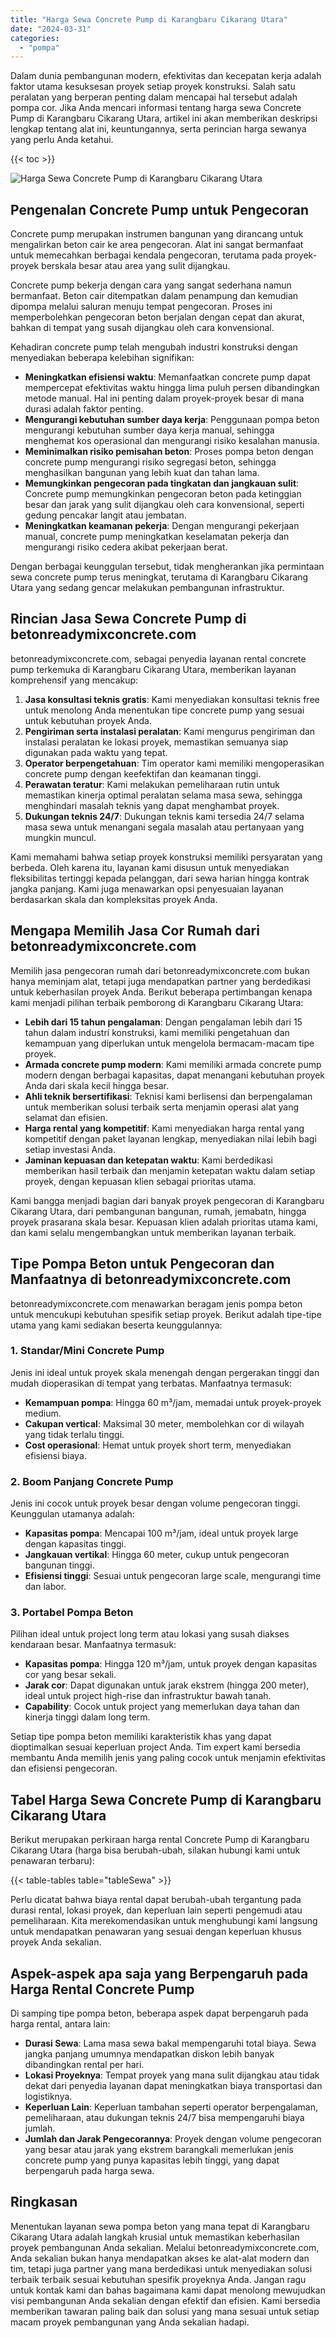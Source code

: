 ```yaml
---
title: "Harga Sewa Concrete Pump di Karangbaru Cikarang Utara"
date: "2024-03-31"
categories: 
  - "pompa"
---
```


Dalam dunia pembangunan modern, efektivitas dan kecepatan kerja adalah faktor utama kesuksesan proyek setiap proyek konstruksi. Salah satu peralatan yang berperan penting dalam mencapai hal tersebut adalah pompa cor. Jika Anda mencari informasi tentang harga sewa Concrete Pump di Karangbaru Cikarang Utara, artikel ini akan memberikan deskripsi lengkap tentang alat ini, keuntungannya, serta perincian harga sewanya yang perlu Anda ketahui.

{{< toc >}}

![Harga Sewa Concrete Pump di Karangbaru Cikarang Utara](https://betoncor8.github.io/pump/concrete-pump%20(29).png)

## Pengenalan Concrete Pump untuk Pengecoran

Concrete pump merupakan instrumen bangunan yang dirancang untuk mengalirkan beton cair ke area pengecoran. Alat ini sangat bermanfaat untuk memecahkan berbagai kendala pengecoran, terutama pada proyek-proyek berskala besar atau area yang sulit dijangkau.

Concrete pump bekerja dengan cara yang sangat sederhana namun bermanfaat. Beton cair ditempatkan dalam penampung dan kemudian dipompa melalui saluran menuju tempat pengecoran. Proses ini memperbolehkan pengecoran beton berjalan dengan cepat dan akurat, bahkan di tempat yang susah dijangkau oleh cara konvensional.

Kehadiran concrete pump telah mengubah industri konstruksi dengan menyediakan beberapa kelebihan signifikan:

- **Meningkatkan efisiensi waktu**: Memanfaatkan concrete pump dapat mempercepat efektivitas waktu hingga lima puluh persen dibandingkan metode manual. Hal ini penting dalam proyek-proyek besar di mana durasi adalah faktor penting.
- **Mengurangi kebutuhan sumber daya kerja**: Penggunaan pompa beton mengurangi kebutuhan sumber daya kerja manual, sehingga menghemat kos operasional dan mengurangi risiko kesalahan manusia.
- **Meminimalkan risiko pemisahan beton**: Proses pompa beton dengan concrete pump mengurangi risiko segregasi beton, sehingga menghasilkan bangunan yang lebih kuat dan tahan lama.
- **Memungkinkan pengecoran pada tingkatan dan jangkauan sulit**: Concrete pump memungkinkan pengecoran beton pada ketinggian besar dan jarak yang sulit dijangkau oleh cara konvensional, seperti gedung pencakar langit atau jembatan.
- **Meningkatkan keamanan pekerja**: Dengan mengurangi pekerjaan manual, concrete pump meningkatkan keselamatan pekerja dan mengurangi risiko cedera akibat pekerjaan berat.

Dengan berbagai keunggulan tersebut, tidak mengherankan jika permintaan sewa concrete pump terus meningkat, terutama di Karangbaru Cikarang Utara yang sedang gencar melakukan pembangunan infrastruktur.

## Rincian Jasa Sewa Concrete Pump di betonreadymixconcrete.com

betonreadymixconcrete.com, sebagai penyedia layanan rental concrete pump terkemuka di Karangbaru Cikarang Utara, memberikan layanan komprehensif yang mencakup:

1. **Jasa konsultasi teknis gratis**: Kami menyediakan konsultasi teknis free untuk menolong Anda menentukan tipe concrete pump yang sesuai untuk kebutuhan proyek Anda.
2. **Pengiriman serta instalasi peralatan**: Kami mengurus pengiriman dan instalasi peralatan ke lokasi proyek, memastikan semuanya siap digunakan pada waktu yang tepat.
3. **Operator berpengetahuan**: Tim operator kami memiliki mengoperasikan concrete pump dengan keefektifan dan keamanan tinggi.
4. **Perawatan teratur**: Kami melakukan pemeliharaan rutin untuk memastikan kinerja optimal peralatan selama masa sewa, sehingga menghindari masalah teknis yang dapat menghambat proyek.
5. **Dukungan teknis 24/7**: Dukungan teknis kami tersedia 24/7 selama masa sewa untuk menangani segala masalah atau pertanyaan yang mungkin muncul.

Kami memahami bahwa setiap proyek konstruksi memiliki persyaratan yang berbeda. Oleh karena itu, layanan kami disusun untuk menyediakan fleksibilitas tertinggi kepada pelanggan, dari sewa harian hingga kontrak jangka panjang. Kami juga menawarkan opsi penyesuaian layanan berdasarkan skala dan kompleksitas proyek Anda.

## Mengapa Memilih Jasa Cor Rumah dari betonreadymixconcrete.com

Memilih jasa pengecoran rumah dari betonreadymixconcrete.com bukan hanya meminjam alat, tetapi juga mendapatkan partner yang berdedikasi untuk keberhasilan proyek Anda. Berikut beberapa pertimbangan kenapa kami menjadi pilihan terbaik pemborong di Karangbaru Cikarang Utara:

- **Lebih dari 15 tahun pengalaman**: Dengan pengalaman lebih dari 15 tahun dalam industri konstruksi, kami memiliki pengetahuan dan kemampuan yang diperlukan untuk mengelola bermacam-macam tipe proyek.
- **Armada concrete pump modern**: Kami memiliki armada concrete pump modern dengan berbagai kapasitas, dapat menangani kebutuhan proyek Anda dari skala kecil hingga besar.
- **Ahli teknik bersertifikasi**: Teknisi kami berlisensi dan berpengalaman untuk memberikan solusi terbaik serta menjamin operasi alat yang selamat dan efisien.
- **Harga rental yang kompetitif**: Kami menyediakan harga rental yang kompetitif dengan paket layanan lengkap, menyediakan nilai lebih bagi setiap investasi Anda.
- **Jaminan kepuasan dan ketepatan waktu**: Kami berdedikasi memberikan hasil terbaik dan menjamin ketepatan waktu dalam setiap proyek, dengan kepuasan klien sebagai prioritas utama.

Kami bangga menjadi bagian dari banyak proyek pengecoran di Karangbaru Cikarang Utara, dari pembangunan bangunan, rumah, jemabatn, hingga proyek prasarana skala besar. Kepuasan klien adalah prioritas utama kami, dan kami selalu mengembangkan untuk memberikan layanan terbaik.

## Tipe Pompa Beton untuk Pengecoran dan Manfaatnya di betonreadymixconcrete.com

betonreadymixconcrete.com menawarkan beragam jenis pompa beton untuk mencukupi kebutuhan spesifik setiap proyek. Berikut adalah tipe-tipe utama yang kami sediakan beserta keunggulannya:

### 1\. Standar/Mini Concrete Pump

Jenis ini ideal untuk proyek skala menengah dengan pergerakan tinggi dan mudah dioperasikan di tempat yang terbatas. Manfaatnya termasuk:

- **Kemampuan pompa**: Hingga 60 m³/jam, memadai untuk proyek-proyek medium.
- **Cakupan vertical**: Maksimal 30 meter, membolehkan cor di wilayah yang tidak terlalu tinggi.
- **Cost operasional**: Hemat untuk proyek short term, menyediakan efisiensi biaya.

### 2\. Boom Panjang Concrete Pump

Jenis ini cocok untuk proyek besar dengan volume pengecoran tinggi. Keunggulan utamanya adalah:

- **Kapasitas pompa**: Mencapai 100 m³/jam, ideal untuk proyek large dengan kapasitas tinggi.
- **Jangkauan vertikal**: Hingga 60 meter, cukup untuk pengecoran bangunan tinggi.
- **Efisiensi tinggi**: Sesuai untuk pengecoran large scale, mengurangi time dan labor.

### 3\. Portabel Pompa Beton

Pilihan ideal untuk project long term atau lokasi yang susah diakses kendaraan besar. Manfaatnya termasuk:

- **Kapasitas pompa**: Hingga 120 m³/jam, untuk proyek dengan kapasitas cor yang besar sekali.
- **Jarak cor**: Dapat digunakan untuk jarak ekstrem (hingga 200 meter), ideal untuk project high-rise dan infrastruktur bawah tanah.
- **Capability**: Cocok untuk project yang memerlukan daya tahan dan kinerja tinggi dalam long term.

Setiap tipe pompa beton memiliki karakteristik khas yang dapat dioptimalkan sesuai keperluan project Anda. Tim expert kami bersedia membantu Anda memilih jenis yang paling cocok untuk menjamin efektivitas dan efisiensi pengecoran.

## Tabel Harga Sewa Concrete Pump di Karangbaru Cikarang Utara

Berikut merupakan perkiraan harga rental Concrete Pump di Karangbaru Cikarang Utara (harga bisa berubah-ubah, silakan hubungi kami untuk penawaran terbaru):

{{< table-tables table="tableSewa" >}}

Perlu dicatat bahwa biaya rental dapat berubah-ubah tergantung pada durasi rental, lokasi proyek, dan keperluan lain seperti pengemudi atau pemeliharaan. Kita merekomendasikan untuk menghubungi kami langsung untuk mendapatkan penawaran yang sesuai dengan keperluan khusus proyek Anda sekalian.

## Aspek-aspek apa saja yang Berpengaruh pada Harga Rental Concrete Pump

Di samping tipe pompa beton, beberapa aspek dapat berpengaruh pada harga rental, antara lain:

- **Durasi Sewa**: Lama masa sewa bakal mempengaruhi total biaya. Sewa jangka panjang umumnya mendapatkan diskon lebih banyak dibandingkan rental per hari.
- **Lokasi Proyeknya**: Tempat proyek yang mana sulit dijangkau atau tidak dekat dari penyedia layanan dapat meningkatkan biaya transportasi dan logistiknya.
- **Keperluan Lain**: Keperluan tambahan seperti operator berpengalaman, pemeliharaan, atau dukungan teknis 24/7 bisa mempengaruhi biaya jumlah.
- **Jumlah dan Jarak Pengecorannya**: Proyek dengan volume pengecoran yang besar atau jarak yang ekstrem barangkali memerlukan jenis concrete pump yang punya kapasitas lebih tinggi, yang dapat berpengaruh pada harga sewa.

## Ringkasan

Menentukan layanan sewa pompa beton yang mana tepat di Karangbaru Cikarang Utara adalah langkah krusial untuk memastikan keberhasilan proyek pembangunan Anda sekalian. Melalui betonreadymixconcrete.com, Anda sekalian bukan hanya mendapatkan akses ke alat-alat modern dan tim, tetapi juga partner yang mana berdedikasi untuk menyediakan solusi terbaik terbaik sesuai kebutuhan spesifik proyeknya Anda. Jangan ragu untuk kontak kami dan bahas bagaimana kami dapat menolong mewujudkan visi pembangunan Anda sekalian dengan efektif dan efisien. Kami bersedia memberikan tawaran paling baik dan solusi yang mana sesuai untuk setiap macam proyek pembangunan yang Anda sekalian hadapi.
